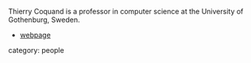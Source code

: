 Thierry Coquand is a professor in computer science at the University of Gothenburg, Sweden.


* [webpage](http://www.cse.chalmers.se/~coquand/)

category: people